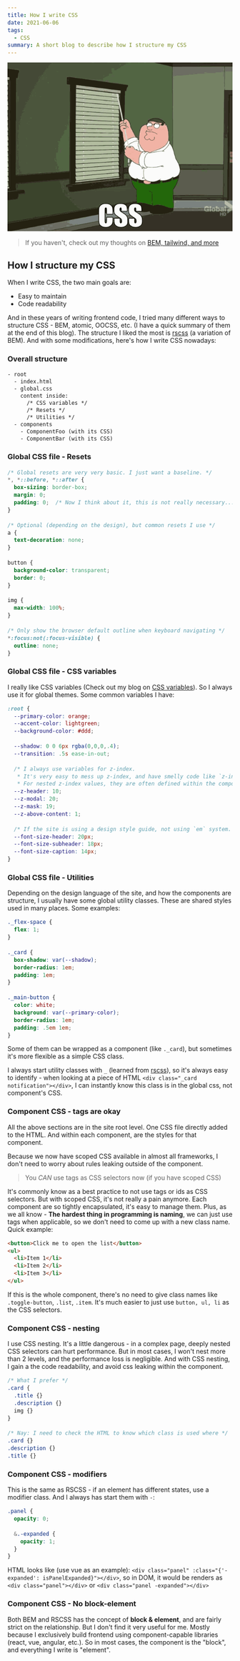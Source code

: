 ```yaml
---
title: How I write CSS
date: 2021-06-06
tags:
  - CSS
summary: A short blog to describe how I structure my CSS
---
```


![css meme](../_assets/css-meme.gif)

> If you haven't, check out my thoughts on [BEM, tailwind, and more](../../2021/06/bem-vs-atomic-vs-tailwind-css/)

## How I structure my CSS

When I write CSS, the two main goals are:

- Easy to maintain
- Code readability

And in these years of writing frontend code, I tried many different ways to structure CSS - BEM, atomic, OOCSS, etc. (I have a quick summary of them at the end of this blog). The structure I liked the most is [rscss](https://rscss.io/) (a variation of BEM). And with some modifications, here's how I write CSS nowadays:

### Overall structure

```
- root
  - index.html
  - global.css
    content inside:
      /* CSS variables */
      /* Resets */
      /* Utilities */
  - components
    - ComponentFoo (with its CSS)
    - ComponentBar (with its CSS)
```

### Global CSS file - Resets

```css
/* Global resets are very very basic. I just want a baseline. */
*, *::before, *::after {
  box-sizing: border-box;
  margin: 0;
  padding: 0;  /* Now I think about it, this is not really necessary... */
}

/* Optional (depending on the design), but common resets I use */
a {
  text-decoration: none;
}

button {
  background-color: transparent;
  border: 0;
}

img {
  max-width: 100%;
}

/* Only show the browser default outline when keyboard navigating */
*:focus:not(:focus-visible) {
  outline: none;
}
```

### Global CSS file - CSS variables

I really like CSS variables (Check out my blog on [CSS variables](../../2020/05/css-variable)). So I always use it for global themes. Some common variables I have:

```css
:root {
  --primary-color: orange;
  --accent-color: lightgreen;
  --background-color: #ddd;

  --shadow: 0 0 6px rgba(0,0,0,.4);
  --transition: .5s ease-in-out;

  /* I always use variables for z-index.
   * It's very easy to mess up z-index, and have smelly code like `z-index: 9999`.
   * For nested z-index values, they are often defined within the component. */
  --z-header: 10;
  --z-modal: 20;
  --z-mask: 19;
  --z-above-content: 1;

  /* If the site is using a design style guide, not using `em` system. I define them as variables */
  --font-size-header: 20px;
  --font-size-subheader: 18px;
  --font-size-caption: 14px;
}
```

### Global CSS file - Utilities

Depending on the design language of the site, and how the components are structure, I usually have some global utility classes. These are shared styles used in many places. Some examples:

```css
._flex-space {
  flex: 1;
}

._card {
  box-shadow: var(--shadow);
  border-radius: 1em;
  padding: 1em;
}

._main-button {
  color: white;
  background: var(--primary-color);
  border-radius: 1em;
  padding: .5em 1em;
}
```

Some of them can be wrapped as a component (like `._card`), but sometimes it's more flexible as a simple CSS class.

I always start utility classes with `_` (learned from [rscss](https://rscss.io/helpers.html)), so it's always easy to identify - when looking at a piece of HTML `<div class="_card notification"></div>`, I can instantly know this class is in the global css, not component's CSS.

### Component CSS - tags are okay

All the above sections are in the site root level. One CSS file directly added to the HTML. And within each component, are the styles for that component.

Because we now have scoped CSS available in almost all frameworks, I don't need to worry about rules leaking outside of the component.

> You *CAN* use tags as CSS selectors now (if you have scoped CSS)

It's commonly know as a best practice to not use tags or ids as CSS selectors. But with scoped CSS, it's not really a pain anymore. Each component are so tightly encapsulated, it's easy to manage them. Plus, as we all know - **The hardest thing in programming is naming**, we can just use tags when applicable, so we don't need to come up with a new class name. Quick example:

```html
<button>Click me to open the list</button>
<ul>
  <li>Item 1</li>
  <li>Item 2</li>
  <li>Item 3</li>
</ul>
```

If this is the whole component, there's no need to give class names like `.toggle-button`, `.list`, `.item`. It's much easier to just use `button, ul, li` as the CSS selectors.

### Component CSS - nesting

I use CSS nesting. It's a little dangerous - in a complex page, deeply nested CSS selectors can hurt performance. But in most cases, I won't nest more than 2 levels, and the performance loss is negligible. And with CSS nesting, I gain a the code readability, and avoid css leaking within the component.

```css
/* What I prefer */
.card {
  .title {}
  .description {}
  img {}
}

/* Nay: I need to check the HTML to know which class is used where */
.card {}
.description {}
.title {}
```

### Component CSS - modifiers

This is the same as RSCSS - if an element has different states, use a modifier class. And I always has start them with `-`:

```scss
.panel {
  opacity: 0;

  &.-expanded {
    opacity: 1;
  }
}
```

HTML looks like (use vue as an example): `<div class="panel" :class="{'-expanded': isPanelExpanded}"></div>`, so in DOM, it would be renders as `<div class="panel"></div>` or `<div class="panel -expanded"></div>`

### Component CSS - No block-element

Both BEM and RSCSS has the concept of **block & element**, and are fairly strict on the relationship. But I don't find it very useful for me. Mostly because I exclusively build frontend using component-capable libraries (react, vue, angular, etc.). So in most cases, the component is the "block", and everything I write is "element".
